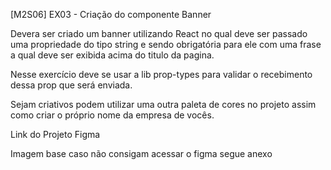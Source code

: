 [M2S06] EX03 - Criação do componente Banner

Devera ser criado um banner utilizando React no qual deve ser passado uma propriedade do tipo string e sendo obrigatória para ele com uma frase a qual deve ser exibida acima do titulo da pagina.

Nesse exercício deve se usar a lib prop-types para validar o recebimento dessa prop que será enviada.

Sejam criativos podem utilizar uma outra paleta de cores no projeto assim como criar o próprio nome da empresa de vocês.

Link do Projeto Figma

Imagem base caso não consigam acessar o figma segue anexo